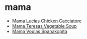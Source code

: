 # mama

 * [Mama Lucias Chicken Cacciatore](index/m/mama-lucias-chicken-cacciatore-491.json)
 * [Mama Teresas Vegetable Soup](index/m/mama-teresas-vegetable-soup-233968.json)
 * [Mama Voulas Spanakopita](index/m/mama-voulas-spanakopita-354989.json)

